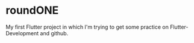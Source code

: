 # roundONE

My first Flutter project in which I'm trying to get some practice on Flutter-Development and github.

